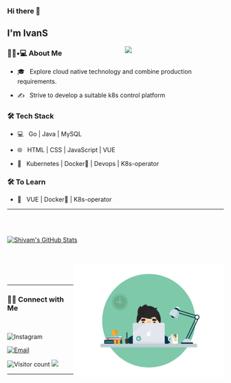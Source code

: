 ### Hi there 👋<h2> I'm IvanS</h2>

<img align='right' src="https://media.giphy.com/media/M9gbBd9nbDrOTu1Mqx/giphy.gif" width="230">

<h3> 👨🏻•💻 About Me </h3>



- 🎓 &nbsp; Explore cloud native technology and combine production requirements.

- ✍️ &nbsp; Strive to develop a suitable k8s control platform



<h3>🛠 Tech Stack</h3>



- 💻 &nbsp; Go | Java | MySQL

- 🌐 &nbsp; HTML | CSS | JavaScript | VUE 

- 🔧 &nbsp; Kubernetes | Docker🐳 | Devops | K8s-operator

<!--

- 🛢 &nbsp; MySQL | MongoDB

- 🔧 &nbsp; Git | Markdown | Selenium | Tidyverse

- 🖥 &nbsp; Illustrator| Photoshop | InDesign

-->



<h3>🛠 To Learn</h3>

- 🔧 &nbsp; VUE | Docker🐳 | K8s-operator

<hr>



<br/><br/>

[![Shivam's GitHub Stats](https://github-readme-stats.vercel.app/api?username=scx1st&show_icons=true)](https://github.com/scx1st)

<br/>

<br/>

<img src="https://github.com/nirala69/nirala69/blob/master/70804f7e25b11f29db904f2fa7b4cd9d.gif" width="350" align='right'>
<br><br>



<hr>


<h3> 🤝🏻 Connect with Me </h3>
<br>
<p align="center">
  
<a><img alt="Instagram" src="https://img.shields.io/badge/qq-1959077155-brightgreen"></a>

<a href="mailto:songchunxiang2016@gmail.com"><img alt="Email" src="https://img.shields.io/badge/songchunxiang2016@gmail.com-blue?style=flat-square&logo=gmail"></a>

</p>





![Visitor count](https://visitor-badge.laobi.icu/badge?page_id=scx1st.scx1st)   <img src="https://media.giphy.com/media/dxn6fRlTIShoeBr69N/giphy.gif" width="30">





<hr>




